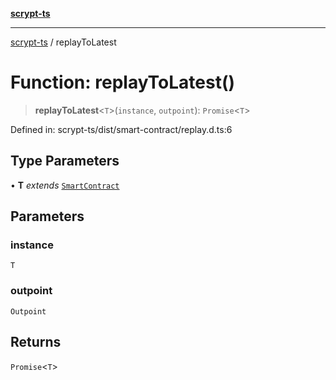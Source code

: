 [**scrypt-ts**](../README.md)

***

[scrypt-ts](../globals.md) / replayToLatest

# Function: replayToLatest()

> **replayToLatest**\<`T`\>(`instance`, `outpoint`): `Promise`\<`T`\>

Defined in: scrypt-ts/dist/smart-contract/replay.d.ts:6

## Type Parameters

• **T** *extends* [`SmartContract`](../classes/SmartContract.md)

## Parameters

### instance

`T`

### outpoint

`Outpoint`

## Returns

`Promise`\<`T`\>

